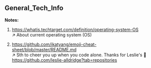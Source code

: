 ## General_Tech_Info     

**Notes:**      

1. https://whatis.techtarget.com/definition/operating-system-OS          
:arrow_upper_right: About current operating system (OS)     

2. https://github.com/ikatyang/emoji-cheat-sheet/blob/master/README.md    
:arrow_upper_right: Sth to cheer you up when you code alone. Thanks for Leslie's :eyes: https://github.com/leslie-alldridge?tab=repositories

